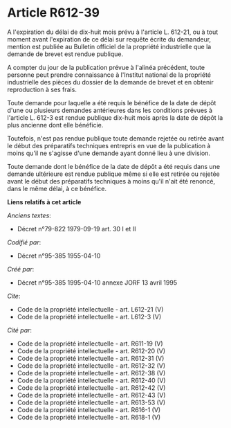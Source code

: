 # Article R612-39

A l'expiration du délai de dix-huit mois prévu à l'article L. 612-21, ou à tout moment avant l'expiration de ce délai sur
requête écrite du demandeur, mention est publiée au Bulletin officiel de la propriété industrielle que la demande de brevet
est rendue publique.

A compter du jour de la publication prévue à l'alinéa précédent, toute personne peut prendre connaissance à l'Institut
national de la propriété industrielle des pièces du dossier de la demande de brevet et en obtenir reproduction à ses frais.

Toute demande pour laquelle a été requis le bénéfice de la date de dépôt d'une ou plusieurs demandes antérieures dans les
conditions prévues à l'article L. 612-3 est rendue publique dix-huit mois après la date de dépôt la plus ancienne dont elle
bénéficie.

Toutefois, n'est pas rendue publique toute demande rejetée ou retirée avant le début des préparatifs techniques entrepris en
vue de la publication à moins qu'il ne s'agisse d'une demande ayant donné lieu à une division.

Toute demande dont le bénéfice de la date de dépôt a été requis dans une demande ultérieure est rendue publique même si elle
est retirée ou rejetée avant le début des préparatifs techniques à moins qu'il n'ait été renoncé, dans le même délai, à ce
bénéfice.

**Liens relatifs à cet article**

_Anciens textes_:

  - Décret n°79-822 1979-09-19 art. 30 I et II

_Codifié par_:

  - Décret n°95-385 1955-04-10

_Créé par_:

  - Décret n°95-385 1995-04-10 annexe JORF 13 avril 1995

_Cite_:

  - Code de la propriété intellectuelle - art. L612-21 (V)
  - Code de la propriété intellectuelle - art. L612-3 (V)

_Cité par_:

  - Code de la propriété intellectuelle - art. R611-19 (V)
  - Code de la propriété intellectuelle - art. R612-20 (V)
  - Code de la propriété intellectuelle - art. R612-31 (V)
  - Code de la propriété intellectuelle - art. R612-32 (V)
  - Code de la propriété intellectuelle - art. R612-38 (V)
  - Code de la propriété intellectuelle - art. R612-40 (V)
  - Code de la propriété intellectuelle - art. R612-42 (V)
  - Code de la propriété intellectuelle - art. R612-43 (V)
  - Code de la propriété intellectuelle - art. R613-53 (V)
  - Code de la propriété intellectuelle - art. R616-1 (V)
  - Code de la propriété intellectuelle - art. R618-1 (V)
